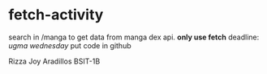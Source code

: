 # fetch-activity
search in /manga to get data from manga dex api.
**only use fetch**
deadline: *ugma wednesday*
put code in github

Rizza Joy Aradillos BSIT-1B
